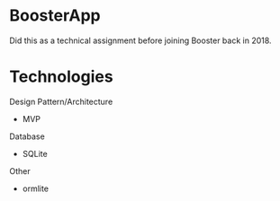 # BoosterApp

Did this as a technical assignment before joining Booster back in 2018.

# Technologies

Design Pattern/Architecture
- MVP

Database
- SQLite

Other
- ormlite
